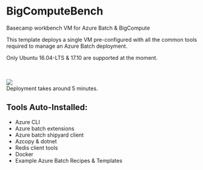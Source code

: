 # BigComputeBench

Basecamp workbench VM for Azure Batch &amp; BigCompute

This template deploys a single VM pre-configured with all the common tools required to manage an Azure Batch deployment. 

Only Ubuntu 16.04-LTS & 17.10 are supported at the moment. 

<br><br>
<a href="https://portal.azure.com/#create/Microsoft.Template/uri/https%3A%2F%2Fraw.githubusercontent.com%2Fmkiernan%2Fbigcomputebench%2Fmaster%2Fbigcomputebench.json" target="_blank">
    <img src="http://azuredeploy.net/deploybutton.png"/>
</a>
<br>
Deployment takes around 5 minutes.

## Tools Auto-Installed:
* Azure CLI
* Azure batch extensions
* Azure batch shipyard client
* Azcopy & dotnet
* Redis client tools
* Docker 
* Example Azure Batch Recipes & Templates
